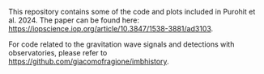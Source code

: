 This repository contains some of the code and plots included in Purohit et al. 2024. The paper can be found here: https://iopscience.iop.org/article/10.3847/1538-3881/ad3103.


For code related to the gravitation wave signals and detections with observatories, please refer to https://github.com/giacomofragione/imbhistory.
